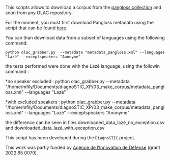 This scripts allows to download a corpus from the [pangloss collection](https://pangloss.cnrs.fr/) and soon from any OLAC repository.

For the moment, you must first download Pangloss metadata using the script that can be found [here](https://github.com/CNRS-LACITO/Pangloss_scripts/tree/main/collecting_pangloss_metadata).

You can than download data from a subset of languages using the following command:
```
python olac_grabber.py  --metadata "metadata_pangloss.xml" --languages "Lazé" --exceptspeakers "Anonyme"
```
the tests performed were done with the Lazé language, using the followin command :

*no speaker excluded : python olac_grabber.py  --metadata "/home/mfily/Documents/diagnoSTIC_XP/03_make_corpus/metadata_pangloss.xml" --languages "Lazé"

*with excluded speakers : python olac_grabber.py  --metadata "/home/mfily/Documents/diagnoSTIC_XP/03_make_corpus/metadata_pangloss.xml" --languages "Lazé" --exceptspeakers "Anonyme"

the difference can be seen in files downloaded_data_lazé_no_exception.csv and downloaded_data_lazé_with_exception.csv

This script has been developed during the `DiagnoSTIC` project.

This work was partly funded by [Agence de l’Innovation de Défense](https://www.defense.gouv.fr/aid) (grant 2022 65 0079).
